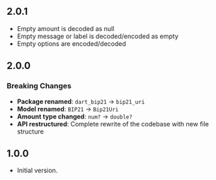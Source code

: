 ## 2.0.1
- Empty amount is decoded as null
- Empty message or label is decoded/encoded as empty
- Empty options are encoded/decoded

## 2.0.0

### Breaking Changes
- **Package renamed**: `dart_bip21` → `bip21_uri`
- **Model renamed**: `BIP21` → `Bip21Uri`
- **Amount type changed**: `num?` → `double?`
- **API restructured**: Complete rewrite of the codebase with new file structure

## 1.0.0

- Initial version.
